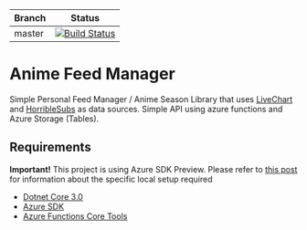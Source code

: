 |Branch|Status|
|---|---|
|master|[![Build Status](https://dev.azure.com/afonseca0311/Anime%20Feed%20Manager/_apis/build/status/xxnickles.anime-feed-manager?branchName=master)](https://dev.azure.com/afonseca0311/Anime%20Feed%20Manager/_build/latest?definitionId=4&branchName=master)|

Anime Feed Manager
=================

Simple Personal Feed Manager / Anime Season Library that uses [LiveChart](https://www.livechart.me/) and [HorribleSubs](https://horriblesubs.info/) as data sources. Simple API using azure functions and Azure Storage (Tables).

## Requirements

**Important!** This project is using Azure SDK Preview. Please refer to [this post](https://dev.to/azure/develop-azure-functions-using-net-core-3-0-gcm) for information about the specific local setup required

* [Dotnet Core 3.0](https://dotnet.microsoft.com/download/dotnet-core/3.0)
* [Azure SDK](https://azure.microsoft.com/en-us/downloads/)
* [Azure Functions Core Tools](https://docs.microsoft.com/en-us/azure/azure-functions/functions-run-local)
